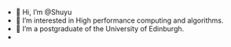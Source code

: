 - 👋 Hi, I’m @Shuyu
- 👀 I’m interested in High performance computing and algorithms.
- 🌱 I’m a postgraduate of the University of Edinburgh.
- 
<!---
walkkker/walkkker is a ✨ special ✨ repository because its `README.md` (this file) appears on your GitHub profile.
You can click the Preview link to take a look at your changes.
--->
